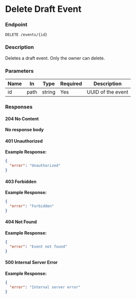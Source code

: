 # Delete Draft Event

### Endpoint

`DELETE /events/{id}`

### Description

Deletes a draft event. Only the owner can delete.

### Parameters

| Name | In   | Type   | Required | Description       |
| ---- | ---- | ------ | -------- | ----------------- |
| id   | path | string | Yes      | UUID of the event |

### Responses

#### 204 No Content

**No response body**

#### 401 Unauthorized

**Example Response:**

```json
{
  "error": "Unauthorized"
}
```

#### 403 Forbidden

**Example Response:**

```json
{
  "error": "Forbidden"
}
```

#### 404 Not Found

**Example Response:**

```json
{
  "error": "Event not found"
}
```

#### 500 Internal Server Error

**Example Response:**

```json
{
  "error": "Internal server error"
}
```
